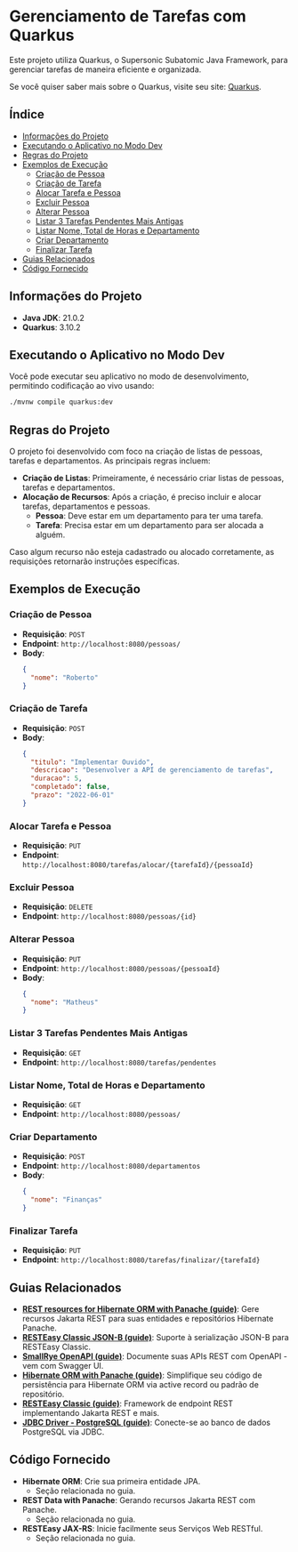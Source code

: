 # Gerenciamento de Tarefas com Quarkus

Este projeto utiliza Quarkus, o Supersonic Subatomic Java Framework, para gerenciar tarefas de maneira eficiente e organizada.

Se você quiser saber mais sobre o Quarkus, visite seu site: [Quarkus](https://quarkus.io/).

## Índice

- [Informações do Projeto](#informações-do-projeto)
- [Executando o Aplicativo no Modo Dev](#executando-o-aplicativo-no-modo-dev)
- [Regras do Projeto](#regras-do-projeto)
- [Exemplos de Execução](#exemplos-de-execução)
  - [Criação de Pessoa](#criação-de-pessoa)
  - [Criação de Tarefa](#criação-de-tarefa)
  - [Alocar Tarefa e Pessoa](#alocar-tarefa-e-pessoa)
  - [Excluir Pessoa](#excluir-pessoa)
  - [Alterar Pessoa](#alterar-pessoa)
  - [Listar 3 Tarefas Pendentes Mais Antigas](#listar-3-tarefas-pendentes-mais-antigas)
  - [Listar Nome, Total de Horas e Departamento](#listar-nome-total-de-horas-e-departamento)
  - [Criar Departamento](#criar-departamento)
  - [Finalizar Tarefa](#finalizar-tarefa)
- [Guias Relacionados](#guias-relacionados)
- [Código Fornecido](#código-fornecido)

## Informações do Projeto

- **Java JDK**: 21.0.2
- **Quarkus**: 3.10.2

## Executando o Aplicativo no Modo Dev

Você pode executar seu aplicativo no modo de desenvolvimento, permitindo codificação ao vivo usando:

```bash
./mvnw compile quarkus:dev
```

## Regras do Projeto

O projeto foi desenvolvido com foco na criação de listas de pessoas, tarefas e departamentos. As principais regras incluem:

- **Criação de Listas**: Primeiramente, é necessário criar listas de pessoas, tarefas e departamentos.
- **Alocação de Recursos**: Após a criação, é preciso incluir e alocar tarefas, departamentos e pessoas.
  - **Pessoa**: Deve estar em um departamento para ter uma tarefa.
  - **Tarefa**: Precisa estar em um departamento para ser alocada a alguém.

Caso algum recurso não esteja cadastrado ou alocado corretamente, as requisições retornarão instruções específicas.

## Exemplos de Execução

### Criação de Pessoa

- **Requisição**: `POST`
- **Endpoint**: `http://localhost:8080/pessoas/`
- **Body**:
  ```json
  {
    "nome": "Roberto"
  }
  ```

### Criação de Tarefa

- **Requisição**: `POST`
- **Body**:
  ```json
  {
    "titulo": "Implementar Ouvido",
    "descricao": "Desenvolver a API de gerenciamento de tarefas",
    "duracao": 5,
    "completado": false,
    "prazo": "2022-06-01"
  }
  ```

### Alocar Tarefa e Pessoa

- **Requisição**: `PUT`
- **Endpoint**: `http://localhost:8080/tarefas/alocar/{tarefaId}/{pessoaId}`

### Excluir Pessoa

- **Requisição**: `DELETE`
- **Endpoint**: `http://localhost:8080/pessoas/{id}`

### Alterar Pessoa

- **Requisição**: `PUT`
- **Endpoint**: `http://localhost:8080/pessoas/{pessoaId}`
- **Body**:
  ```json
  {
    "nome": "Matheus"
  }
  ```

### Listar 3 Tarefas Pendentes Mais Antigas

- **Requisição**: `GET`
- **Endpoint**: `http://localhost:8080/tarefas/pendentes`

### Listar Nome, Total de Horas e Departamento

- **Requisição**: `GET`
- **Endpoint**: `http://localhost:8080/pessoas/`

### Criar Departamento

- **Requisição**: `POST`
- **Endpoint**: `http://localhost:8080/departamentos`
- **Body**:
  ```json
  {
    "nome": "Finanças"
  }
  ```

### Finalizar Tarefa

- **Requisição**: `PUT`
- **Endpoint**: `http://localhost:8080/tarefas/finalizar/{tarefaId}`

## Guias Relacionados

- **[REST resources for Hibernate ORM with Panache (guide)](https://quarkus.io/guides/hibernate-orm-panache)**: Gere recursos Jakarta REST para suas entidades e repositórios Hibernate Panache.
- **[RESTEasy Classic JSON-B (guide)](https://quarkus.io/guides/resteasy-jsonb)**: Suporte à serialização JSON-B para RESTEasy Classic.
- **[SmallRye OpenAPI (guide)](https://quarkus.io/guides/openapi-swaggerui)**: Documente suas APIs REST com OpenAPI - vem com Swagger UI.
- **[Hibernate ORM with Panache (guide)](https://quarkus.io/guides/hibernate-orm-panache)**: Simplifique seu código de persistência para Hibernate ORM via active record ou padrão de repositório.
- **[RESTEasy Classic (guide)](https://quarkus.io/guides/resteasy)**: Framework de endpoint REST implementando Jakarta REST e mais.
- **[JDBC Driver - PostgreSQL (guide)](https://quarkus.io/guides/datasource)**: Conecte-se ao banco de dados PostgreSQL via JDBC.

## Código Fornecido

- **Hibernate ORM**: Crie sua primeira entidade JPA.
  - Seção relacionada no guia.
- **REST Data with Panache**: Gerando recursos Jakarta REST com Panache.
  - Seção relacionada no guia.
- **RESTEasy JAX-RS**: Inicie facilmente seus Serviços Web RESTful.
  - Seção relacionada no guia.
